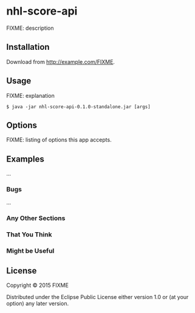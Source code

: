 # nhl-score-api

FIXME: description

## Installation

Download from http://example.com/FIXME.

## Usage

FIXME: explanation

    $ java -jar nhl-score-api-0.1.0-standalone.jar [args]

## Options

FIXME: listing of options this app accepts.

## Examples

...

### Bugs

...

### Any Other Sections
### That You Think
### Might be Useful

## License

Copyright © 2015 FIXME

Distributed under the Eclipse Public License either version 1.0 or (at
your option) any later version.
